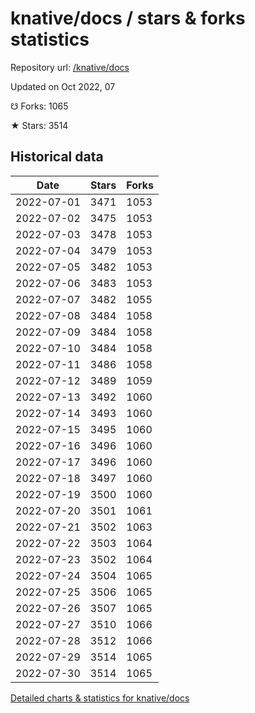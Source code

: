 # knative/docs / stars & forks statistics

Repository url: [/knative/docs](https://github.com/knative/docs)

Updated on Oct 2022, 07

☋ Forks: 1065

★ Stars: 3514

## Historical data
| Date | Stars | Forks |
|------|-------|-------|
| 2022-07-01 | 3471 | 1053 | 
| 2022-07-02 | 3475 | 1053 | 
| 2022-07-03 | 3478 | 1053 | 
| 2022-07-04 | 3479 | 1053 | 
| 2022-07-05 | 3482 | 1053 | 
| 2022-07-06 | 3483 | 1053 | 
| 2022-07-07 | 3482 | 1055 | 
| 2022-07-08 | 3484 | 1058 | 
| 2022-07-09 | 3484 | 1058 | 
| 2022-07-10 | 3484 | 1058 | 
| 2022-07-11 | 3486 | 1058 | 
| 2022-07-12 | 3489 | 1059 | 
| 2022-07-13 | 3492 | 1060 | 
| 2022-07-14 | 3493 | 1060 | 
| 2022-07-15 | 3495 | 1060 | 
| 2022-07-16 | 3496 | 1060 | 
| 2022-07-17 | 3496 | 1060 | 
| 2022-07-18 | 3497 | 1060 | 
| 2022-07-19 | 3500 | 1060 | 
| 2022-07-20 | 3501 | 1061 | 
| 2022-07-21 | 3502 | 1063 | 
| 2022-07-22 | 3503 | 1064 | 
| 2022-07-23 | 3502 | 1064 | 
| 2022-07-24 | 3504 | 1065 | 
| 2022-07-25 | 3506 | 1065 | 
| 2022-07-26 | 3507 | 1065 | 
| 2022-07-27 | 3510 | 1066 | 
| 2022-07-28 | 3512 | 1066 | 
| 2022-07-29 | 3514 | 1065 | 
| 2022-07-30 | 3514 | 1065 | 


[Detailed charts & statistics for knative/docs](https://reviewgithub.com/rep/knative/docs)
